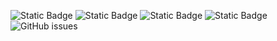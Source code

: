 ![Static Badge](https://img.shields.io/badge/blacklists-60-000000) ![Static Badge](https://img.shields.io/badge/blacklisted-2774335-cc0000) ![Static Badge](https://img.shields.io/badge/whitelisted-2245-00CC00) ![Static Badge](https://img.shields.io/badge/streaming_blacklist-28107-000000) ![GitHub issues](https://img.shields.io/github/issues/fabriziosalmi/blacklists)
